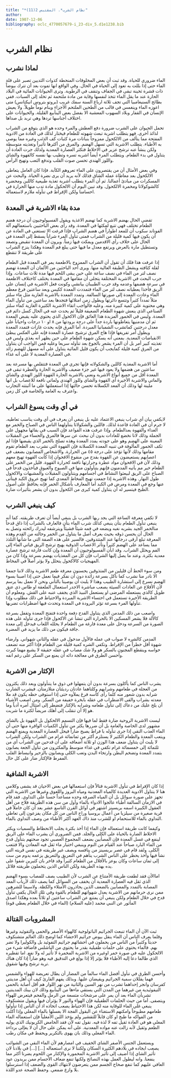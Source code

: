 ```yaml
---
title: "*نظام الشرب*. المقتبس 2(11)"
author: 
date: 1907-12-06
bibliography: oclc_4770057679-i_23-div_5.d1e1238.bib
---
```




#  نظام الشرب 



##  لماذا نشرب 


 الماء ضروري للحياة. وقد ثبت أن بعض المخلوقات المنحطة كذوات الثديين تصبر على قلة الماء حتى إذا بللت به تعود إلى الحياة في الحال. وفي الواقع انها تموت بعد أن تترك بيوضاً ذات قشرة ثخينة تبقى في الجفاف وتنقف في الرطوبة. وترى الحيوانات المائية في البلاد الحارة عند ما يقل الماء تتخذ لنفسها وقاية من مادة ملتحمة ثم تخلد إلى السبات. ففي بطائح السنيغامبيا التي تجف  ثلاثة  ارباع السنة سمك غريب (بروتو بتروس انيكتانس) متى اعوزه الماء وينغمس في قالب من الطحين الملتحم الأجزاء وينام نوماً طويلاً. ولا يعيش الإنسأن في القفار وبلاد السهوب المعشبة الا بفضل بعض الينأبيع القليلة. والحيوانات على اختلاف أجناسها تردها وهي تربد بل صداها. 

 تحمل الحيوان على الشرب ضرورة دفع العطش والمرء وحده هو الذي يتوقع من الشراب لذائذ أخرى. فهو يتطلب اشربة تبعث شهوته للطعام فيختار لذلك في العادة من الادوية المفتحة مما يتألف من الالكحول ممزوجاً بنباتات مرة كثبات كف الذئب وغيره مما يوصي به الأطباء. يتطلب الاشربة التي تسهل الهضم. والمرق من أكثرها تأثيراً وتغذيته متوسطة ولكن ينشأ عنه ترشح عزير في الاخلاط فتكثر العصارة المعدية ولذلك جرت العادة أن يتناول في بدء الطعام. ويتطلب المرء أيضاً اشربه تسره وتطيب بها نفسه كالقهوة والشاي واللوز الهندي تحسن صوت القلب وتدفع التعب وتهيج الرأس. 

 وفي بعض الأمثال أن من يقتصرون على الماء تعروهم الكآبة. فإذا كان العامل يتعاطى الالكحول بعد معاطاة عمله الشاق فذلك لأنه يريد أن يرى نضرة الحياة. والبحث   عن المسكرات من مبادئ أعمالنا. ثم أن المرء يتطلب اشربة تغذية طبيعية كاللبن ومحضرة كالشوكولاتا ومخمرة الالكحول. وقد تبين اليوم أن الالحكول مادة تدب منها الحرارة في احسامنا ولكن الإفراط في تنأوله ملازم لاستعماله. 


##  مدة بقاء الاشربة في المعدة 


 تقضي الحال بهضم الاشربة كما تهضم الاغذية ويقول الفسيولوجيون أن درجة هضم الطعام تختلف فهي تتبع لمكثها في المعدة. وقد رأى بعض الباحثيين باستعمالهم آلة الفوناند   سكوب أن للمعد اطواراً في هضم الشراب فإذا فرغت الا تستغني في العادة عن أن يكون فيها كمية قليلة من الشراب فمتى تنأول المرء شراباً يسقط إلى المعدة في الحال على خلاف رأي الاقدمين ويمكث فيها زمناً. ويرون أن المعدة تنقبض وتصعد وتستطيل مارة بالعرض ويرتفع معدل ما فيها حتى يبلغ فم المعدة وهكذا ينزح الشراب على طريقة لا تنقطع 

 إذا عرفت هذا فلك أن تقول أن الشراب الممزوج بالاطعمة يمر في المعدة قبل الطعام لقلة كثافته ويشغل الطبقة العالية منها. ويرى  أحد  الباحثين من الألمان أن المعدة تهضم نصف لتر من الماء في نصف ساعة على حين يبقى اللحم فيها مدة  ثلاث  ساعات. وإذا جرب البحث في الاشربة المختلفة يتجلى أن مقامها في المعدة يختلف كاختلاف الاطعمة في سرعة هضمها وعدمه وقد جرب الطبيبان بيانشي وكونت فعل الاشربة في إنسان على الريق فأخذا يعطيانه نصف لتر من الماء فتمددت المعدة ككيس وبعد ساعتين فرغ معظم الماء وعادت المعدة إلى صورتها السالفة. وتمدد المعدة بالاشربة الغازية مثل ماء سلتز مثلاً تمدداً كثيراً وتتسع دائرتها ويطول زمن امتلائها فتجدها بعد ساعتين من تنأول الماء وهي محتوية على كمية كبيرة منه. وعليه فالواجب اتقاء الاشربة الكثيرة الغازية كماء سلتز الصناعي الذي ينعش شهوة الطعام الضعيفة قليلاً ثم يحدث عنه في الحال كسل دائم في المعدة. وليس في الخمور المزبدة هذا العائق فإن الاكحول الذي يحتوي عليه يقبض المعدة ثم أن مدمنيها يتعاطونها باردة جداً على درجة برودتها من  ٨  او  ١٠  درجات واحياناً على معدل درجتين كماتشرب الشمبانيا المبردة. أما المرق فإنه يحدث غازات فتمدد المعدة ويطول أمر تفريغها فإذا هاج المرق   ترشيح عصارة المعدة فإنه على العكس يبطئ الانقباضات المعدية. بمعنى أنه يسكن شهوة الطعام على حين يظهر أنه يغذي وليس في تغذيته كبير أمر بل أن المرء يشعر بالجوع بعد تنأوله سريعا وعليه فمن الواجب أن يتناول من المرق كمية قليلة كمايجب أن يكون قليل المائية يتناول على أنه مسهل للهضم زائد في العصارة المعدية لا على أنه غذاء. 

 أما الاشربة المغذية كاللبن والشكولاته فإنها تجري في المعدة فتتقلص بها مسرعة بعد ساعتين من هضمها ولا يعود فيها غير جزء ضعيف والاشربة الحارة والعطرة تبقى في المعدة أقل من جميع أنواع الاشربة ونعني بالاشربة الحارة القهوة اللوز الهندي والشاي   والماتي والاشربة الأخيرة أي القهوة والشاي وللوز الهندي ولماتي نافعة للاعصاب بل انها ملينة لها وذلك أن المعد الكسلانة تحسن حالتها إذا استعملتها على ما أثبتته التجارب واعترف به العامة والخاصة في كل زمن. 


##  في أي وقت يسوغ الشراب 


 لايكفي بيان أي شراب ينبغي الاعتماد عليه بل ينبغي أن يعرف في أي وقت يناسب تعاطيه. لا جرم أن في العادة قاعدة لذلك. فاللبن والشكولاتا يتنأولهما الناس في الصباح والخمر مع الغداء والقهوة بعدالطعام. وإذا عرفت هذه القواعد فإن السبب في بقائها مجهول على الجملة وذلك لانا نخضع للعادات بدون أن نبحث عن سرها فالمرق والحساء من المقبلات المعينة على الهضم وهو على جودته يمدد المعدة وهذه تصلح بالخمر الذي يقبضها فإذا لم تكف الخمور المألوفة في تنبيه المعدة الكسلانة فإن القهوة التي نشرب بعد الطعام تقوم مقامها وذلك لأنها تؤخذ على درجة  ٤٥  من الحرارة. والاشخاص المصابون بضعف في اعصابهم يستعيضون عن القهوة بقدح من منقوع الاقحوان إذا كأنت القهوة تهيج معهم وذلك لأن في الاقحوان مواد عطرة وحرارتها نافعة كحرارة القهوة. قليل من الخمر على الطعام خير مم يأتيه المدمنون فإنهم يتنأولون منها في الصبوح والغبوق فيأخذون قدحاً في الصباح على الريق لبيعثوا النشاط في أجسامهم ويتنأولون المقبلات والمشبهات والاكحول طول النهار. وهذه الاشربة إذا جمعت تهيج المخاط المعدي كما تهيج عروق الكبد فيتأتى عنها وجع في المعدة ومرض في الكبد أما المعارف بأشكال الخمر فإنه يحافظ على أصول الطبخ فيتسير له أن يتناول كمية كبرى من الكحول بدون أن يشعر بتأثيرات ضارة.  


##  كيف ينبغي الشرب 


 لا تكفي معرفة الساعة التي يجد ربها الشرب بل ينبغي أيضاً أن تعرف طريقته. كما أنه ينبغي تنأول الطعام بتأن ينبغي كذلك شرب الماء بتأن فالعارف بالشراب إذا ذاق قدحاً منالخمر الجيد بشربه نغبه ويضعه في فمه شيئاً فشيئاً ويترشفه ليدرك رائحته وتصل به الحال أن يحسن ذوقه بحيث يعرف أصل ما يتناول من الخمر وحالته من القدم وهذه المعرفة تبلغ أرقى درجاتها عند المتتدوقين.   فالسير على هذه الصفة التي ما شأنها التلذذ مما يساعد على الهضم كثيراً وتأثر الاعصاب الذوقية يهيج ترشح الريق فياتي الماء إلى الفم ويحلل الشراب. وقد ابأن الفسيولوجيون أن المعدة وإن كانت فارغة ترشح عصارة معدية بكثرة. وعند ما يصل إليها الشراب فإن كل من المغذيات يهضم بسرعة وإذا كان من المهيجيات كالاكحول يتحلل ولا يؤثر أصلاً في المخاط. 

 ومن سوء الحط أن قليلين من المتذوقين يحسنون معرفة طعم الاشربة وذلك لاننا جمعنا الا نادر منا نشرب كما نأكل بسرعة زائدة دون أن نفكر فيما نعمل حتى إذا اصبنا بسوء الهضم نسرع إلى استشارة الطبيب وهذا لا يلبث أن يوصينا بالتأني ونحن لا نعمل بما يرسم لأن الأقلاع عن العادات السيئة يصعب مباشرة الاجدر استعمال الملعقة او طاس ذي عنق طويل كالذي يستعمله المرضى او يستعمل النبيذ الذي يجفف عنبه على القش. ومعلوم أن الطريقة الأخيرة تستعمل في احتساء الاشربة المبردة والاحتياط في ذلك مطلوب وإذا تنأولها المرء بسرعة تؤثر البرودة في المعدة وتحدث فيها اضطرابات تضربها. 

 واصعب من ذلك المدمن الذي يتناول القدح دفعة واحدة فتفتح المعدة وتقفل بسرعة كالآلة فلا يشعر المسكين الا بالحرارة التي تنشأ عن الاكحول فإذا جرى تنأوله على هذه الصورة من السرعة ودخل على معدة فارغة من الطعام لا يحلله اللعاب فيدخل إلى معدة جافة فيكون من ذلك ما يزيد في المضرة. 

 المدمن كالشره لا صواب في عمله فالأول مدخول في عقله والثاني شهواني. وارضاء شهوة أقل خطراً من الإفراط. وتكفي الشره كمية قليلة من الطعام فإذا أكثر منه تضعف حواسه وينقطع المجنون بالسكر هو ولا شك مصاب في عقله حقيقة لا يشبع مهما كبرت وأحسن الطرق في معالجة دائه أن يمنع من السكر على رغم انفه. 


##  الإكثار من الاشربة 


 يشرب الناس كما يأكلون بسرعة بدون أن يتمهلوا في ذوق ما يتنأولون وبعد ذلك يكثرون من العجلة في طعامهم وشرابهم وكلتاهما عادتان رديئتان متلازمتان. فيشرب   الشارب شرابه بدون شعور منه كلما رأى كأسه فرغ يملأوه حتى إذا استوفى حظه يكون قد ملا معدته بشراب والقى الاضطراب في عقله بابخرة خفيفة من السكر. ومن اصعب الأشياء   أن يلح عليك من دعاك إلى تنأول طعامه وشرابه بالإكثار فتضطر إلى امتثال أمره أدباً وما هو إلا أن تنقلب إلى أهلك مريضاً لكثرة ما شربت. 

 ليست الاشربة الروحية ضارة فقط لما فيها فإن التسمم الالحكول بل القهوة بل بالشاي مشهور لدى الخاصة والعامة بل أن ضررها يكثر من تنأول الكميات الوافرة منها حتى أن الماء العذب النقي إذا جرى تنأوله با فراط يصبح ضاراً فيحل العصارة المعدية ويمنع الهضم ويتعب المعدة والطعام الكثير لا يستلزم أكثر من ثمانمائة غرام من الشراب ولكن الشراب لا يلبث أن يتناول ضعف هذا الوزن او  ثلاثة  أضعافه على أن قدحين من الشراب أي من  ثلثمائة  إلى  خمسمائة  غرام تكفي في غذاء منوسط والمكثرون من تنأول الجعة يصابون بتمدد المعدة وتضخم البطن وارتخاء البدن وتعب الكلى ويصابون بالزحير وانبساط القلب المفرط فالإكثار ضار على كل حال. 


##  الاشربة الشافية 


 إذا كان الإفراط في تنأول الاشربة قتالاً فإن استعمالها في بعض الاحيان قد يشفى وكلامي هنا لا يتناول الادوية العديدة كالمياه المعدنية ومياه البروز واللعوق وغيرها من الاشربة التي تجهز على صورة سوائل بل أن المياه الصرفة وحده مساعداً حسناً على التداوي. فقد قام في الازمأن السالفة أطباء عالجوا الادواء بالماء وأول من سن هذه الطريقة فلاح من أهل العقول الكبيرة اسمه بريسينز اشتهر في أوائل القرن التاسع  عشر  بعد أن كان خاملاً في قرية صغيرة من سيلزيا من أعمال بروسيا وراح الناس من كل مكان يفزعون إلى تعاطي التداوي بالماء للاستحمام او للشرب منذ ذاك العهد أكثر الأطباء من وصف التداوي بالماء. 

 وكيفما كانت طريقة استعماله فإن الماء إذا أخذ بكثرة يجلب الانحطاط والسميات ويكثر الاخلاط الضارة بالحياة على الكلى والجلد. فمن الضروري أن يشرب الماء على الريق لينفع في غسل المعدة فإن المصأبين بضعف المجموع العصبي تجود صحتهم بتنأول قدح من الماء البارد صباحاً عند القيام من النوم وينبغي اختيار ماء ثقل فيه المعادن والا فتتعب الكلى. ولقد قام في عصر بريسينز من ينافسه ويصف غير طريقته في نفس قريته التي نشأ فيها وأخذ يحظر على الناس الشرب ينأهم في التعريق والتعريق يزعمه يدوم من  ست   إلى ثمان ساعات وكان يوعز بالأقلال من الطعام كثيراً وقد فاخر بان كثيرين شفوا على يده بهذه الطريقة ولكن الناس الذين يتحملون طريقته قلائل.  

 اماالأن فقد لطفت طريقة الأمتناع عن الشرب لأن الطبيب يصف للمصاب بسوء الهضم الذي ثقل فيه العصارة المعدية أن يخفف من السوائل كما يصف ذلك لأرباب المعد المصابة بالتمدد والمصأبين بالضعف الذين يحاذرون الأمتلاء والكظة. ولاسيما للشرهين ممن نرى حرمانهم من الاشربة يعدل شهواتهم للطعام بالقوة وفي تلك الحال يكفي تنأول قدح في خلال الطعام ولكن ينبغي أن يمتنع عن الشراب ساعتين او ثلاثاًُ بعده وهكذا اصدق المأثور عن النبي محمد (عليه السلام) (الماء في خلال الطعام يعطي قوة) 


##  المشروبات القتالة 


 ثبت الآن أن الماء تنبعث الجراثيم الباثولوجية كالهواء الأصفر والحمى والتفوئيد وغيرها وقلما يعرف الناس أن الماء ينقل بيوض جراثيم الاحشاء كما اوضح ذلك العالم متشنكوف حديثاً وكثيراً من الناس من يحملون في احشائهم جراثيم التفوئيد بل والكوليرا ولا تضر بهم. فالماء يحتوي على حلمات طفيلية بقدر ما يحتوي من الباشلس فاضافة شيء من الالحكول عليه في صورة خمر اوغيره من الاشربة المخمرة لا تأثير له ولا نفع. اما تقطيره الذي طالما دعا إليه الأطباء فلا يؤثر إلا إذا بولغ في التدقيق فيه وهو ضاراً إذا كان هناك تربة ترشح وفيها شقوق. 

 وأحسن الطرق في تنأول أفضل الماء سالماً من المضار أن يطال تعريضة للهواء والشمس فهما يقللان سمية الجراثيم ويقيضان عليها. وبذلك يفهم القارئ كيف أن أهل مدينتي كفرسان وانجر إحداهما تشرب من نهر السين والثانية من نهر اللوار هم أقل أصابة بالحمى التيفوئيدية من غيرهما من المدن التي يستقي ماءها من الينأبيع وذلك لان بينك المدينتين تشربأن الماء بعد أن يمر على مرشحات متسعة من الرمل والفحم فيتعرض للهواء ويتصفى. أما من حيث الحلمات الطفيلية فإن الهواء والنور لا يؤثرأن فيها ويقول متشنكوف ينبغي غلي الماء للوقاية منه لكن هذا الاحتياط يصعب اتخاذه اذ أن الناس إذا تنأولوا طعامهم مطبوخاً وامكنهم الاستغناء عن البقول الفجة الا بغسلها بالماء المغلي وإذا أكلت من الفواكه ما طبخ او كان قابلاً للتقشير ولم يؤخذ اللبن الأمغلياً فإن استعماله الماء   المغلي هو في العادة ثقيل تفه لا لذة فيه. نقول تفه لأن فقد الحامض الكربونيك الذي يوليه الطعم وثقيل لأنه زالت عنه مواده المعدنية. على أنه يمكن على حال أن لا يغإلى برداءة الماء المغلي وذلك بان يهوى بالتكرير ويحفظ في مكان رطب. 

 ويستعمل الجنس الأصفر الشاي الخفيف في امصارهم لأن الماء النقي من الشوائب يصعب ايجاده في بلادهم الكثيرة السكان ولكننا لا نرى استعماله   [...]   [...]   في بلادنا لان تأثير الشاي إذا أضيف إلى تأثير الاشربة المخمورة والإكثار من اللحوم يضرنا أكثر مما ينفعنا. وانه ليطول العمل بهذه النصائح ولكنها تنفع ضعاف الأجسام ممن يريدون عود العافي عليهم كما تنفع صحاح الجسم ممن يتعرضون لانتهاك القوى والضعف إذا استرسلوا بلا وازع ضمعي. وحفظ الصحة عدو اللذة. 

